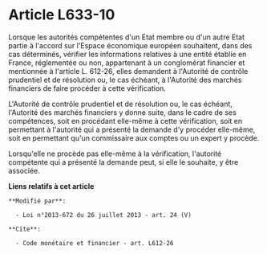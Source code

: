 # Article L633-10

Lorsque les autorités compétentes d'un Etat membre ou d'un autre Etat partie à l'accord sur l'Espace économique européen
souhaitent, dans des cas déterminés, vérifier les informations relatives à une entité établie en France, réglementée ou non,
appartenant à un conglomérat financier et mentionnée à l'article L. 612-26, elles demandent à l'Autorité de contrôle
prudentiel et de résolution ou, le cas échéant, à l'Autorité des marchés financiers de faire procéder à cette vérification. 

L'Autorité de contrôle prudentiel et de résolution ou, le cas échéant, l'Autorité des marchés financiers y donne suite, dans
le cadre de ses compétences, soit en procédant elle-même à cette vérification, soit en permettant à l'autorité qui a présenté
la demande d'y procéder elle-même, soit en permettant qu'un commissaire aux comptes ou un expert y procède. 

Lorsqu'elle ne procède pas elle-même à la vérification, l'autorité compétente qui a présenté la demande peut, si elle le
souhaite, y être associée.

**Liens relatifs à cet article**

	**Modifié par**:

	  - Loi n°2013-672 du 26 juillet 2013 - art. 24 (V)

	**Cite**:

	  - Code monétaire et financier - art. L612-26
